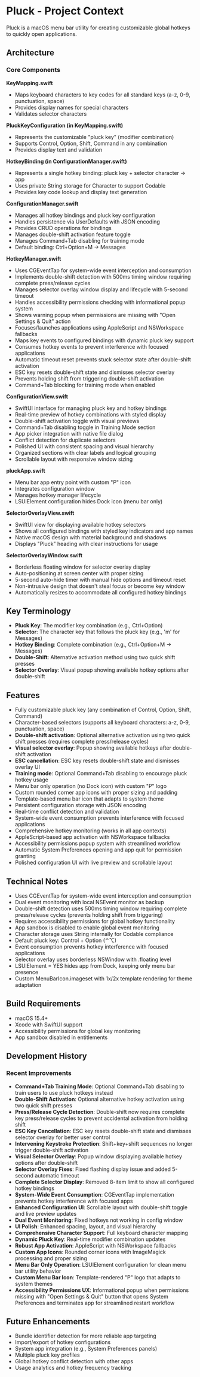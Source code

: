 # Pluck - Project Context

Pluck is a macOS menu bar utility for creating customizable global hotkeys to quickly open applications.

## Architecture

### Core Components

**KeyMapping.swift**
- Maps keyboard characters to key codes for all standard keys (a-z, 0-9, punctuation, space)
- Provides display names for special characters
- Validates selector characters

**PluckKeyConfiguration (in KeyMapping.swift)**
- Represents the customizable "pluck key" (modifier combination)
- Supports Control, Option, Shift, Command in any combination
- Provides display text and validation

**HotkeyBinding (in ConfigurationManager.swift)**
- Represents a single hotkey binding: pluck key + selector character → app
- Uses private String storage for Character to support Codable
- Provides key code lookup and display text generation

**ConfigurationManager.swift**
- Manages all hotkey bindings and pluck key configuration
- Handles persistence via UserDefaults with JSON encoding
- Provides CRUD operations for bindings
- Manages double-shift activation feature toggle
- Manages Command+Tab disabling for training mode
- Default binding: Ctrl+Option+M → Messages

**HotkeyManager.swift**
- Uses CGEventTap for system-wide event interception and consumption
- Implements double-shift detection with 500ms timing window requiring complete press/release cycles
- Manages selector overlay window display and lifecycle with 5-second timeout
- Handles accessibility permissions checking with informational popup system
- Shows warning popup when permissions are missing with "Open Settings & Quit" action
- Focuses/launches applications using AppleScript and NSWorkspace fallbacks
- Maps key events to configured bindings with dynamic pluck key support
- Consumes hotkey events to prevent interference with focused applications
- Automatic timeout reset prevents stuck selector state after double-shift activation
- ESC key resets double-shift state and dismisses selector overlay
- Prevents holding shift from triggering double-shift activation
- Command+Tab blocking for training mode when enabled

**ConfigurationView.swift**
- SwiftUI interface for managing pluck key and hotkey bindings
- Real-time preview of hotkey combinations with styled display
- Double-shift activation toggle with visual previews
- Command+Tab disabling toggle in Training Mode section
- App picker integration with native file dialog
- Conflict detection for duplicate selectors
- Polished UI with consistent spacing and visual hierarchy
- Organized sections with clear labels and logical grouping
- Scrollable layout with responsive window sizing

**pluckApp.swift**
- Menu bar app entry point with custom "P" icon
- Integrates configuration window
- Manages hotkey manager lifecycle
- LSUIElement configuration hides Dock icon (menu bar only)

**SelectorOverlayView.swift**
- SwiftUI view for displaying available hotkey selectors
- Shows all configured bindings with styled key indicators and app names
- Native macOS design with material background and shadows
- Displays "Pluck" heading with clear instructions for usage

**SelectorOverlayWindow.swift**
- Borderless floating window for selector overlay display
- Auto-positioning at screen center with proper sizing
- 5-second auto-hide timer with manual hide options and timeout reset
- Non-intrusive design that doesn't steal focus or become key window
- Automatically resizes to accommodate all configured hotkey bindings

## Key Terminology

- **Pluck Key**: The modifier key combination (e.g., Ctrl+Option)
- **Selector**: The character key that follows the pluck key (e.g., 'm' for Messages)
- **Hotkey Binding**: Complete combination (e.g., Ctrl+Option+M → Messages)
- **Double-Shift**: Alternative activation method using two quick shift presses
- **Selector Overlay**: Visual popup showing available hotkey options after double-shift

## Features

- Fully customizable pluck key (any combination of Control, Option, Shift, Command)
- Character-based selectors (supports all keyboard characters: a-z, 0-9, punctuation, space)
- **Double-shift activation**: Optional alternative activation using two quick shift presses (requires complete press/release cycles)
- **Visual selector overlay**: Popup showing available hotkeys after double-shift activation
- **ESC cancellation**: ESC key resets double-shift state and dismisses overlay UI
- **Training mode**: Optional Command+Tab disabling to encourage pluck hotkey usage
- Menu bar only operation (no Dock icon) with custom "P" logo
- Custom rounded corner app icons with proper sizing and padding
- Template-based menu bar icon that adapts to system theme
- Persistent configuration storage with JSON encoding
- Real-time conflict detection and validation
- System-wide event consumption prevents interference with focused applications
- Comprehensive hotkey monitoring (works in all app contexts)
- AppleScript-based app activation with NSWorkspace fallbacks
- Accessibility permissions popup system with streamlined workflow
- Automatic System Preferences opening and app quit for permission granting
- Polished configuration UI with live preview and scrollable layout

## Technical Notes

- Uses CGEventTap for system-wide event interception and consumption
- Dual event monitoring with local NSEvent monitor as backup
- Double-shift detection uses 500ms timing window requiring complete press/release cycles (prevents holding shift from triggering)
- Requires accessibility permissions for global hotkey functionality
- App sandbox is disabled to enable global event monitoring
- Character storage uses String internally for Codable compliance
- Default pluck key: Control + Option (⌃⌥)
- Event consumption prevents hotkey interference with focused applications
- Selector overlay uses borderless NSWindow with .floating level
- LSUIElement = YES hides app from Dock, keeping only menu bar presence
- Custom MenuBarIcon.imageset with 1x/2x template rendering for theme adaptation

## Build Requirements

- macOS 15.4+
- Xcode with SwiftUI support
- Accessibility permissions for global key monitoring
- App sandbox disabled in entitlements

## Development History

### Recent Improvements
- **Command+Tab Training Mode**: Optional Command+Tab disabling to train users to use pluck hotkeys instead
- **Double-Shift Activation**: Optional alternative hotkey activation using two quick shift presses
- **Press/Release Cycle Detection**: Double-shift now requires complete key press/release cycles to prevent accidental activation from holding shift
- **ESC Key Cancellation**: ESC key resets double-shift state and dismisses selector overlay for better user control
- **Intervening Keystroke Protection**: Shift+key+shift sequences no longer trigger double-shift activation
- **Visual Selector Overlay**: Popup window displaying available hotkey options after double-shift
- **Selector Overlay Fixes**: Fixed flashing display issue and added 5-second automatic timeout
- **Complete Selector Display**: Removed 8-item limit to show all configured hotkey bindings
- **System-Wide Event Consumption**: CGEventTap implementation prevents hotkey interference with focused apps
- **Enhanced Configuration UI**: Scrollable layout with double-shift toggle and live preview updates
- **Dual Event Monitoring**: Fixed hotkeys not working in config window
- **UI Polish**: Enhanced spacing, layout, and visual hierarchy
- **Comprehensive Character Support**: Full keyboard character mapping
- **Dynamic Pluck Key**: Real-time modifier combination updates
- **Robust App Activation**: AppleScript with NSWorkspace fallbacks
- **Custom App Icons**: Rounded corner icons with ImageMagick processing and proper sizing
- **Menu Bar Only Operation**: LSUIElement configuration for clean menu bar utility behavior
- **Custom Menu Bar Icon**: Template-rendered "P" logo that adapts to system themes
- **Accessibility Permissions UX**: Informational popup when permissions missing with "Open Settings & Quit" button that opens System Preferences and terminates app for streamlined restart workflow

## Future Enhancements

- Bundle identifier detection for more reliable app targeting
- Import/export of hotkey configurations
- System app integration (e.g., System Preferences panels)
- Multiple pluck key profiles
- Global hotkey conflict detection with other apps
- Usage analytics and hotkey frequency tracking